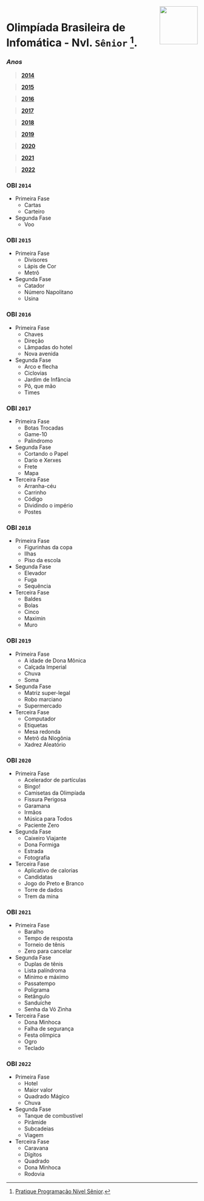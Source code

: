 <img align="right" height="100" src="https://olimpiada.ic.unicamp.br/static/extras/misc/logo_obi.png"/>

# Olimpíada Brasileira de Infomática - Nvl. `Sênior` [^1].

[^1]: [Pratique Programação Nível Sênior](https://olimpiada.ic.unicamp.br/pratique/pu/).

### ***Anos***

> **[2014](#obi-2014)** <br>

> **[2015](#obi-2015)** <br>

> **[2016](#obi-2016)** <br>

> **[2017](#obi-2017)** <br>

> **[2018](#obi-2018)** <br>

> **[2019](#obi-2019)** <br>

> **[2020](#obi-2020)** <br>

> **[2021](#obi-2021)** <br>

> **[2022](#obi-2022)** <br>
> 
### OBI `2014`
- Primeira Fase
  - Cartas
  - Carteiro
- Segunda Fase
  - Voo

### OBI `2015`
- Primeira Fase
  - Divisores
  - Lápis de Cor
  - Metrô
- Segunda Fase
  - Catador
  - Número Napolitano
  - Usina
  
### OBI `2016`
- Primeira Fase
  - Chaves
  - Direção
  - Lâmpadas do hotel
  - Nova avenida
- Segunda Fase
  - Arco e flecha
  - Ciclovias
  - Jardim de Infância
  - Pô, que mão
  - Times
  
### OBI `2017`
- Primeira Fase
  - Botas Trocadas
  - Game-10
  - Palíndromo
- Segunda Fase
  - Cortando o Papel
  - Dario e Xerxes
  - Frete
  - Mapa
- Terceira Fase
  - Arranha-céu
  - Carrinho
  - Código
  - Dividindo o império
  - Postes
  
### OBI `2018`
- Primeira Fase
  - Figurinhas da copa
  - Ilhas
  - Piso da escola
- Segunda Fase
  - Elevador
  - Fuga
  - Sequência
- Terceira Fase
  - Baldes
  - Bolas
  - Cinco
  - Maximin
  - Muro

### OBI `2019`
- Primeira Fase
  - A idade de Dona Mônica
  - Calçada Imperial
  - Chuva
  - Soma
- Segunda Fase
  - Matriz super-legal
  - Robo marciano
  - Supermercado
- Terceira Fase
  - Computador
  - Etiquetas
  - Mesa redonda
  - Metrô da Nlogônia
  - Xadrez Aleatório
  
### OBI `2020`
- Primeira Fase
  - Acelerador de partículas
  - Bingo!
  - Camisetas da Olimpíada
  - Fissura Perigosa
  - Garamana
  - Irmãos
  - Música para Todos
  - Paciente Zero
- Segunda Fase
  - Caixeiro Viajante
  - Dona Formiga
  - Estrada
  - Fotografia
- Terceira Fase
  - Aplicativo de calorias
  - Candidatas
  - Jogo do Preto e Branco
  - Torre de dados
  - Trem da mina
  
### OBI `2021`
- Primeira Fase
  - Baralho
  - Tempo de resposta
  - Torneio de tênis
  - Zero para cancelar
- Segunda Fase
  - Duplas de tênis
  - Lista palíndroma
  - Mínimo e máximo
  - Passatempo
  - Poligrama
  - Retângulo
  - Sanduíche
  - Senha da Vó Zinha
- Terceira Fase
  - Dona Minhoca
  - Falha de segurança
  - Festa olímpica
  - Ogro
  - Teclado
  
### OBI `2022`
- Primeira Fase
  - Hotel
  - Maior valor
  - Quadrado Mágico
  - Chuva
- Segunda Fase
  - Tanque de combustível
  - Pirâmide
  - Subcadeias
  - Viagem
- Terceira Fase
  - Caravana
  - Dígitos
  - Quadrado
  - Dona Minhoca
  - Rodovia
